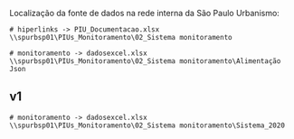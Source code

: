 Localização da fonte de dados na rede interna da São Paulo Urbanismo:

```
# hiperlinks -> PIU_Documentacao.xlsx
\\spurbsp01\PIUs_Monitoramento\02_Sistema monitoramento
```

```
# monitoramento -> dadosexcel.xlsx
\\spurbsp01\PIUs_Monitoramento\02_Sistema monitoramento\Alimentação Json
```

## v1
```
# monitoramento -> dadosexcel.xlsx
\\spurbsp01\PIUs_Monitoramento\02_Sistema monitoramento\Sistema_2020
```
